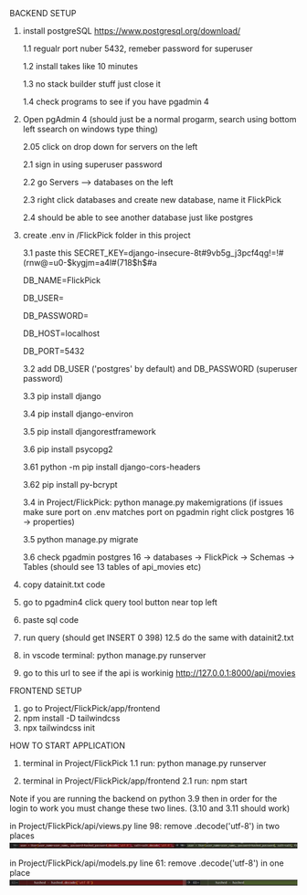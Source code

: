 BACKEND SETUP

1. install postgreSQL https://www.postgresql.org/download/
   
    1.1 regualr port nuber 5432, remeber password for superuser

    1.2 install takes like 10 minutes
   
    1.3 no stack builder stuff just close it
   
    1.4 check programs to see if you have pgadmin 4
   

3.  Open pgAdmin 4 (should just be a normal progarm, search using bottom left ssearch on windows type thing)
   
    2.05 click on drop down for servers on the left
    
    2.1 sign in using superuser password
    
    2.2 go Servers --> databases on the left
    
    2.3 right click databases and create new database, name it FlickPick
    
    2.4 should be able to see another database just like postgres

6. create .env in /FlickPick folder in this project
   
    3.1 paste this
    SECRET_KEY=django-insecure-8t#9vb5g_j3pcf4qg!=!#(rnw@=u0-$kygjm=a4l#(718$h$#a

    DB_NAME=FlickPick

    DB_USER=

    DB_PASSWORD=
    
    DB_HOST=localhost

    DB_PORT=5432
   
    3.2 add DB_USER ('postgres' by default) and DB_PASSWORD (superuser password)

    3.3 pip install django
   
    3.4 pip install django-environ
   
    3.5 pip install djangorestframework
   
    3.6 pip install psycopg2

    3.61 python -m pip install django-cors-headers

    3.62 pip install py-bcrypt
   
    3.4 in Project/FlickPick: python manage.py makemigrations (if issues make sure port on .env matches port on pgadmin right click postgres 16 -> properties)
   
    3.5 python manage.py migrate
   
    3.6 check pgadmin postgres 16 -> databases -> FlickPick -> Schemas -> Tables (should see 13 tables of api_movies etc)

8.  copy datainit.txt code

10. go to pgadmin4 click query tool button near top left
11. paste sql code
12. run query (should get INSERT 0 398)
12.5 do the same with datainit2.txt
13. in vscode terminal: python manage.py runserver
14. go to this url to see if the api is workinig http://127.0.0.1:8000/api/movies

FRONTEND SETUP
1. go to Project/FlickPick/app/frontend
3. npm install -D tailwindcss
4. npx tailwindcss init

HOW TO START APPLICATION
1. terminal in Project/FlickPick
1.1 run: python manage.py runserver

2. terminal in Project/FlickPick/app/frontend
2.1 run: npm start



Note if you are running the backend on python 3.9 then in order for the login to work you must change these two lines. (3.10 and 3.11 should work)

in Project/FlickPick/api/views.py line 98: remove .decode('utf-8') in two places
<img src="Diagrams and Tests/veiws.py.JPG"/>

in Project/FlickPick/api/models.py line 61: remove .decode('utf-8') in one place
<img src="Diagrams and Tests/models.py.JPG"/>
